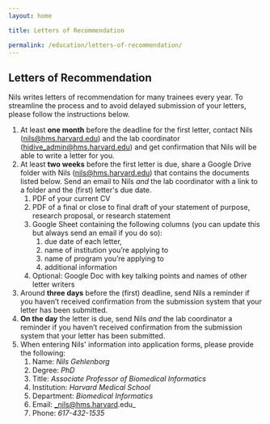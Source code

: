 ```yaml
---
layout: home

title: Letters of Recommendation

permalink: /education/letters-of-recommendation/
---
```

## Letters of Recommendation

Nils writes letters of recommendation for many trainees every year. To streamline the process and to avoid delayed submission of your letters, please follow the instructions below.

1. At least **one month** before the deadline for the first letter, contact Nils ([nils@hms.harvard.edu](mailto:nils@hms.harvard.edu)) and the lab coordinator ([hidive_admin@hms.harvard.edu](mailto:hidive_admin@hms.harvard.edu)) and get confirmation that Nils will be able to write a letter for you. 
1. At least **two weeks** before the first letter is due, share a Google Drive folder with Nils ([nils@hms.harvard.edu](mailto:nils@hms.harvard.edu)) that contains the documents listed below. Send an email to Nils *and* the lab coordinator with a link to a folder and the (first) letter's due date.
    1. PDF of your current CV
    1. PDF of a final or close to final draft of your statement of purpose, research proposal, or research statement
    1. Google Sheet containing the following columns (you can update this but always send an email if you do so):
        1. due date of each letter,
        1. name of institution you’re applying to
        1. name of program you’re applying to
        1. additional information
    1. Optional: Google Doc with key talking points and names of other letter writers
1. Around **three days** before the (first) deadline, send Nils a reminder if you haven’t received confirmation from the submission system that your letter has been submitted.
1. **On the day** the letter is due, send Nils *and* the lab coordinator a reminder if you haven’t received confirmation from the submission system that your letter has been submitted.
1. When entering Nils' information into application forms, please provide the following: 
    1. Name: _Nils Gehlenborg_
    1. Degree: _PhD_
    1. Title: _Associate Professor of Biomedical Informatics_
    1. Institution: _Harvard Medical School_
    1. Department: _Biomedical Informatics_
    1. Email: _nils@hms.harvard.edu_
    1. Phone: _617-432-1535_
